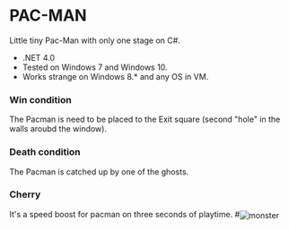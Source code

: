 # PAC-MAN

  Little tiny Pac-Man with only one stage on C#.
  - .NET 4.0
  - Tested on Windows 7 and Windows 10.
  - Works strange on Windows 8.* and any OS in VM.

### Win condition  
The Pacman is need to be placed to the Exit square (second "hole" in the walls aroubd the window).
### Death condition
The Pacman is catched up by one of the ghosts.
### Cherry
It's a speed boost for pacman on three seconds of playtime.
#<img alt="monster" align="center" src="http://imgur.com/download/N2kxZit" />
